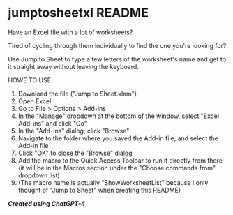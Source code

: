 # jumptosheetxl README

Have an Excel file with a lot of worksheets?  

Tired of cycling through them individually to find the one you're looking for?  

Use Jump to Sheet to type a few letters of the worksheet's name and get to it straight away without leaving the keyboard.

HOWE TO USE
1. Download the file ("Jump to Sheet.xlam")
2. Open Excel
3. Go to File > Options > Add-ins
4. In the "Manage" dropdown at the bottom of the window, select "Excel Add-ins" and click "Go"
5. In the "Add-Ins" dialog, click "Browse"
6. Navigate to the folder where you saved the Add-in file, and select the Add-in file
7. Click "OK" to close the "Browse" dialog
8. Add the macro to the Quick Access Toolbar to run it directly from there (it will be in the Macros section under the "Choose commands from" dropdown list)
9. (The macro name is actually "ShowWorksheetList" because I only thought of "Jump to Sheet" when creating this README)

***Created using ChatGPT-4***
